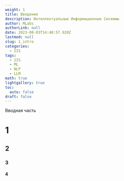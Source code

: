 ```yaml
---
weight: 1
title: Введение
description: Интеллектуальные Информационные Сисеимы
author: MLabs
authorLink: null
date: 2023-08-03T14:48:57.920Z
lastmod: null
slug: 1_intro
categories:
  - IIS
tags:
  - IIS
  - ML
  - NLP
  - LLM
math: true
lightgallery: true
toc:
  auto: false
draft: false
---
```


Вводная часть 

# 1

## 2

### 3

#### 4



